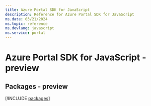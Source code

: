 ```yaml
---
title: Azure Portal SDK for JavaScript
description: Reference for Azure Portal SDK for JavaScript
ms.date: 03/21/2024
ms.topic: reference
ms.devlang: javascript
ms.service: portal
---
```

# Azure Portal SDK for JavaScript - preview
## Packages - preview
[!INCLUDE [packages](portal-index.md)]